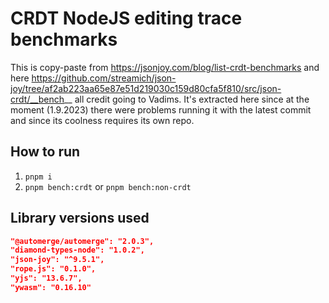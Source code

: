 # CRDT NodeJS editing trace benchmarks

This is copy-paste from https://jsonjoy.com/blog/list-crdt-benchmarks and here https://github.com/streamich/json-joy/tree/af2ab223aa65e87e51d219030c159d80cfa5f810/src/json-crdt/__bench__ all credit going to Vadims. It's extracted here since at the moment (1.9.2023) there were problems running it with the latest commit and since its coolness requires its own repo.

## How to run

1. `pnpm i`
2. `pnpm bench:crdt` or `pnpm bench:non-crdt`

## Library versions used

```json
"@automerge/automerge": "2.0.3",
"diamond-types-node": "1.0.2",
"json-joy": "^9.5.1",
"rope.js": "0.1.0",
"yjs": "13.6.7",
"ywasm": "0.16.10"
```
